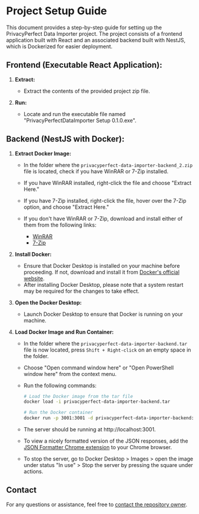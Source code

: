 # Project Setup Guide

This document provides a step-by-step guide for setting up the PrivacyPerfect Data Importer project. The project consists of a frontend application built with React and an associated backend built with NestJS, which is Dockerized for easier deployment.

## Frontend (Executable React Application):

1. **Extract:**

    - Extract the contents of the provided project zip file.

2. **Run:**
    - Locate and run the executable file named "PrivacyPerfectDataImporter Setup 0.1.0.exe".

## Backend (NestJS with Docker):

1. **Extract Docker Image:**

    - In the folder where the `privacyperfect-data-importer-backend_2.zip` file is located, check if you have WinRAR or 7-Zip installed.

    - If you have WinRAR installed, right-click the file and choose "Extract Here."

    - If you have 7-Zip installed, right-click the file, hover over the 7-Zip option, and choose "Extract Here."

    - If you don't have WinRAR or 7-Zip, download and install either of them from the following links:

        - [WinRAR](https://www.win-rar.com/download.html?&L=0)
        - [7-Zip](https://www.7-zip.org/download.html)

2. **Install Docker:**

    - Ensure that Docker Desktop is installed on your machine before proceeding. If not, download and install it from [Docker's official website](https://www.docker.com/products/docker-desktop/).
    - After installing Docker Desktop, please note that a system restart may be required for the changes to take effect.

3. **Open the Docker Desktop:**

    - Launch Docker Desktop to ensure that Docker is running on your machine.

4. **Load Docker Image and Run Container:**

    - In the folder where the `privacyperfect-data-importer-backend.tar` file is now located, press `Shift + Right-click` on an empty space in the folder.

    - Choose "Open command window here" or "Open PowerShell window here" from the context menu.

    - Run the following commands:

        ```bash
        # Load the Docker image from the tar file
        docker load -i privacyperfect-data-importer-backend.tar

        # Run the Docker container
        docker run -p 3001:3001 -d privacyperfect-data-importer-backend:0.1.0
        ```

    - The server should be running at http://localhost:3001.

    - To view a nicely formatted version of the JSON responses, add the [JSON Formatter Chrome extension](https://chromewebstore.google.com/detail/json-formatter/bcjindcccaagfpapjjmafapmmgkkhgoa?pli=1) to your Chrome browser.

    - To stop the server, go to Docker Desktop > Images > open the image under status "In use" > Stop the server by pressing the square under actions.

## Contact

For any questions or assistance, feel free to [contact the repository owner](mailto:junhao@hotmail.com).
